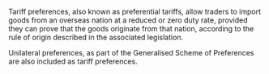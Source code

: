 Tariff preferences, also known as preferential tariffs, allow traders to import goods from an overseas nation at a reduced or zero duty rate, provided they can prove that the goods originate from that nation, according to the rule of origin described in the associated legislation.

Unilateral preferences, as part of the Generalised Scheme of Preferences are also included as tariff preferences.
